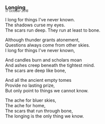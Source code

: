 ### Longing  
<p style="margin:0; margin-top: -1.25rem">  
  <em>  
    <small><small>17 October 2016</small></small>  
  </em>  
</p>  
  
I long for things I've never known.  
The shadows curse my eyes.  
The scars run deep. They run at least to bone.  
  
Although thunder grants atonement,  
Questions always come from other skies.  
I long for things I've never known,  
  
And candles burn and scholars moan  
And ashes creep beneath the tightest mind.  
The scars are deep like bone,  
  
And all the ancient empty tomes  
Provide no lasting prize,  
But only point to things we cannot know.  
  
The ache for bluer skies,  
The ache for home,  
The scars that run through bone,  
The longing is the only thing we know.   
